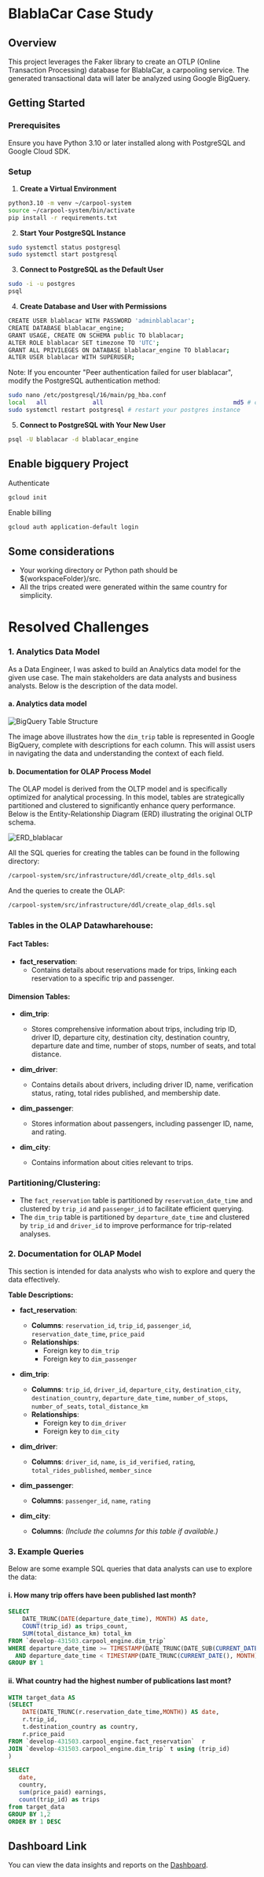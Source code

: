 # BlablaCar Case Study

## Overview

This project leverages the Faker library to create an OTLP (Online Transaction Processing) database for BlablaCar, a carpooling service. The generated transactional data will later be analyzed using Google BigQuery.

## Getting Started

### Prerequisites

Ensure you have Python 3.10 or later installed along with PostgreSQL and Google Cloud SDK.

### Setup

1. **Create a Virtual Environment**
```bash
python3.10 -m venv ~/carpool-system
source ~/carpool-system/bin/activate
pip install -r requirements.txt
```

2. **Start Your PostgreSQL Instance**
```bash
sudo systemctl status postgresql
sudo systemctl start postgresql
```

3. **Connect to PostgreSQL as the Default User**
```bash
sudo -i -u postgres
psql
```

4. **Create Database and User with Permissions**
```bash
CREATE USER blablacar WITH PASSWORD 'adminblablacar';
CREATE DATABASE blablacar_engine;
GRANT USAGE, CREATE ON SCHEMA public TO blablacar;
ALTER ROLE blablacar SET timezone TO 'UTC';
GRANT ALL PRIVILEGES ON DATABASE blablacar_engine TO blablacar;
ALTER USER blablacar WITH SUPERUSER;
```

Note: If you encounter "Peer authentication failed for user blablacar", modify the PostgreSQL authentication method:
```bash
sudo nano /etc/postgresql/16/main/pg_hba.conf
local   all             all                                     md5 # change this line (change peer to md5)
sudo systemctl restart postgresql # restart your postgres instance
```

5. **Connect to PostgreSQL with Your New User**
```bash
psql -U blablacar -d blablacar_engine
```


## Enable bigquery Project

Authenticate
```bash
gcloud init
```

Enable billing
```bash
gcloud auth application-default login
```


## Some considerations

- Your working directory or Python path should be ${workspaceFolder}/src.
- All the trips created were generated within the same country for simplicity.


# Resolved Challenges

### 1. Analytics Data Model

As a Data Engineer, I was asked to build an Analytics data model for the given use case. The main stakeholders are data analysts and business analysts. Below is the description of the data model.

#### a. Analytics data model

![BigQuery Table Structure](src/assets/dim_trip.png)

The image above illustrates how the `dim_trip` table is represented in Google BigQuery, complete with descriptions for each column. This will assist users in navigating the data and understanding the context of each field.


#### b. Documentation for OLAP Process Model
The OLAP model is derived from the OLTP model and is specifically optimized for analytical processing. In this model, tables are strategically partitioned and clustered to significantly enhance query performance. Below is the Entity-Relationship Diagram (ERD) illustrating the original OLTP schema.

![ERD_blablacar](src/assets/blablacar_engine_erd.png)

All the SQL queries for creating the tables can be found in the following directory:
```bash
/carpool-system/src/infrastructure/ddl/create_oltp_ddls.sql
```


And the queries to create the OLAP:
```bash
/carpool-system/src/infrastructure/ddl/create_olap_ddls.sql
```


### Tables in the OLAP Datawharehouse:

#### Fact Tables:
- **fact_reservation**: 
  - Contains details about reservations made for trips, linking each reservation to a specific trip and passenger.

#### Dimension Tables:
- **dim_trip**: 
  - Stores comprehensive information about trips, including trip ID, driver ID, departure city, destination city, destination country, departure date and time, number of stops, number of seats, and total distance.

- **dim_driver**: 
  - Contains details about drivers, including driver ID, name, verification status, rating, total rides published, and membership date.

- **dim_passenger**: 
  - Stores information about passengers, including passenger ID, name, and rating.

- **dim_city**: 
  - Contains information about cities relevant to trips.

### Partitioning/Clustering:
- The `fact_reservation` table is partitioned by `reservation_date_time` and clustered by `trip_id` and `passenger_id` to facilitate efficient querying.
- The `dim_trip` table is partitioned by `departure_date_time` and clustered by `trip_id` and `driver_id` to improve performance for trip-related analyses.

### 2. Documentation for OLAP Model

This section is intended for data analysts who wish to explore and query the data effectively.

**Table Descriptions:**
- **fact_reservation**:
  - **Columns**: `reservation_id`, `trip_id`, `passenger_id`, `reservation_date_time`, `price_paid`
  - **Relationships**:
    - Foreign key to `dim_trip`
    - Foreign key to `dim_passenger`

- **dim_trip**:
  - **Columns**: `trip_id`, `driver_id`, `departure_city`, `destination_city`, `destination_country`, `departure_date_time`, `number_of_stops`, `number_of_seats`, `total_distance_km`
  - **Relationships**: 
    - Foreign key to `dim_driver`
    - Foreign key to `dim_city`

- **dim_driver**:
  - **Columns**: `driver_id`, `name`, `is_id_verified`, `rating`, `total_rides_published`, `member_since`
  
- **dim_passenger**:
  - **Columns**: `passenger_id`, `name`, `rating`
  
- **dim_city**:
  - **Columns**: *(Include the columns for this table if available.)*




### 3. Example Queries

Below are some example SQL queries that data analysts can use to explore the data:

#### i. How many trip offers have been published last month?
```sql
SELECT
    DATE_TRUNC(DATE(departure_date_time), MONTH) AS date,
    COUNT(trip_id) as trips_count,
    SUM(total_distance_km) total_km
FROM `develop-431503.carpool_engine.dim_trip`
WHERE departure_date_time >= TIMESTAMP(DATE_TRUNC(DATE_SUB(CURRENT_DATE(), INTERVAL 1 MONTH), MONTH))
  AND departure_date_time < TIMESTAMP(DATE_TRUNC(CURRENT_DATE(), MONTH))
GROUP BY 1
```


#### ii. What country had the highest number of publications last mont?
```sql
WITH target_data AS 
(SELECT 
    DATE(DATE_TRUNC(r.reservation_date_time,MONTH)) AS date,
    r.trip_id,
    t.destination_country as country,
    r.price_paid
FROM `develop-431503.carpool_engine.fact_reservation`  r   
JOIN `develop-431503.carpool_engine.dim_trip` t using (trip_id)  
)

SELECT
   date,
   country,
   sum(price_paid) earnings,
   count(trip_id) as trips
from target_data
GROUP BY 1,2 
ORDER BY 1 DESC
```

## Dashboard Link

You can view the data insights and reports on the [Dashboard](https://lookerstudio.google.com/reporting/e883cbd5-5c1c-4bfa-b7a6-e3df05ae48fa).




